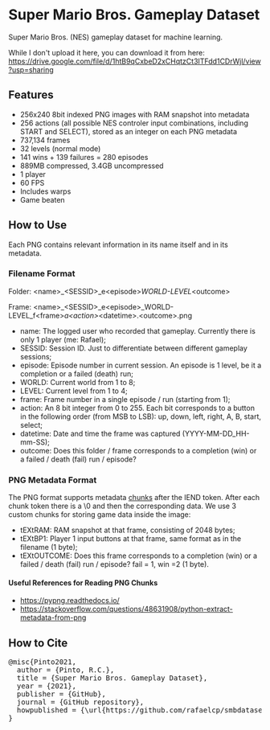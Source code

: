# Super Mario Bros. Gameplay Dataset
Super Mario Bros. (NES) gameplay dataset for machine learning.

While I don't upload it here, you can download it from here: https://drive.google.com/file/d/1htB9qCxbeD2xCHqtzCt3ITFdd1CDrWjl/view?usp=sharing

## Features
- 256x240 8bit indexed PNG images with RAM snapshot into metadata
- 256 actions (all possible NES controler input combinations, including START and SELECT), stored as an integer on each PNG metadata
- 737,134 frames
- 32 levels (normal mode)
- 141 wins + 139 failures = 280 episodes
- 889MB compressed, 3.4GB uncompressed
- 1 player
- 60 FPS
- Includes warps
- Game beaten

## How to Use
Each PNG contains relevant information in its name itself and in its metadata.

### Filename Format
Folder: &lt;name>_&lt;SESSID>_e&lt;episode>_WORLD-LEVEL_&lt;outcome> 

Frame: &lt;name>_&lt;SESSID>_e&lt;episode>_WORLD-LEVEL_f&lt;frame>_a&lt;action>_&lt;datetime>.&lt;outcome>.png

- name: The logged user who recorded that gameplay. Currently there is only 1 player (me: Rafael);
- SESSID: Session ID. Just to differentiate between different gameplay sessions;
- episode: Episode number in current session. An episode is 1 level, be it a completion or a failed (death) run;
- WORLD: Current world from 1 to 8;
- LEVEL: Current level from 1 to 4;
- frame: Frame number in a single episode / run (starting from 1);
- action: An 8 bit integer from 0 to 255. Each bit corresponds to a button in the following order (from MSB to LSB): up, down, left, right, A, B, start, select;
- datetime: Date and time the frame was captured (YYYY-MM-DD_HH-mm-SS);
- outcome: Does this folder / frame corresponds to a completion (win) or a failed / death (fail) run / episode?

### PNG Metadata Format
The PNG format supports metadata <a href="https://www.w3.org/TR/PNG-Chunks.html">chunks</a> after the IEND token. After each chunk token there is a \0 and then the corresponding data. We use 3 custom chunks for storing game data inside the image:

- tEXtRAM: RAM snapshot at that frame, consisting of 2048 bytes;
- tEXtBP1: Player 1 input buttons at that frame, same format as in the filename (1 byte);
- tEXtOUTCOME: Does this frame corresponds to a completion (win) or a failed / death (fail) run / episode? fail = 1, win =2 (1 byte).

#### Useful References for Reading PNG Chunks
- https://pypng.readthedocs.io/
- https://stackoverflow.com/questions/48631908/python-extract-metadata-from-png

## How to Cite

<pre>
@misc{Pinto2021,
  author = {Pinto, R.C.},
  title = {Super Mario Bros. Gameplay Dataset},
  year = {2021},
  publisher = {GitHub},
  journal = {GitHub repository},
  howpublished = {\url{https://github.com/rafaelcp/smbdataset}}
}
</pre>
